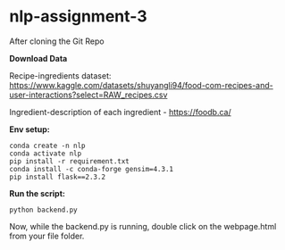 # nlp-assignment-3

After cloning the Git Repo

**Download Data**

Recipe-ingredients dataset: https://www.kaggle.com/datasets/shuyangli94/food-com-recipes-and-user-interactions?select=RAW_recipes.csv

Ingredient-description of each ingredient - https://foodb.ca/ 

**Env setup:**
```shell
conda create -n nlp
conda activate nlp
pip install -r requirement.txt
conda install -c conda-forge gensim=4.3.1
pip install flask==2.3.2
```

**Run the script:**
```shell
python backend.py
```
Now, while the backend.py is running, double click on the webpage.html from your file folder.
